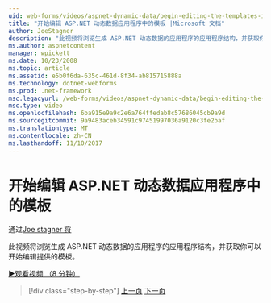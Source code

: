 ```yaml
---
uid: web-forms/videos/aspnet-dynamic-data/begin-editing-the-templates-in-aspnet-dynamic-data-applications
title: "开始编辑 ASP.NET 动态数据应用程序中的模板 |Microsoft 文档"
author: JoeStagner
description: "此视频将浏览生成 ASP.NET 动态数据的应用程序的应用程序结构，并获取你可以开始编辑提供的模板。"
ms.author: aspnetcontent
manager: wpickett
ms.date: 10/23/2008
ms.topic: article
ms.assetid: e5b0f6da-635c-461d-8f34-ab815715888a
ms.technology: dotnet-webforms
ms.prod: .net-framework
msc.legacyurl: /web-forms/videos/aspnet-dynamic-data/begin-editing-the-templates-in-aspnet-dynamic-data-applications
msc.type: video
ms.openlocfilehash: 6ba915e9a9c2e6a764ffedab8c57686045cb9a9d
ms.sourcegitcommit: 9a9483aceb34591c97451997036a9120c3fe2baf
ms.translationtype: MT
ms.contentlocale: zh-CN
ms.lasthandoff: 11/10/2017
---
```

<a name="begin-editing-the-templates-in-aspnet-dynamic-data-applications"></a>开始编辑 ASP.NET 动态数据应用程序中的模板
====================
通过[Joe stagner 将](https://github.com/JoeStagner)

此视频将浏览生成 ASP.NET 动态数据的应用程序的应用程序结构，并获取你可以开始编辑提供的模板。

[&#9654;观看视频 （8 分钟）](https://channel9.msdn.com/Blogs/ASP-NET-Site-Videos/begin-editing-the-templates-in-aspnet-dynamic-data-applications)

>[!div class="step-by-step"]
[上一页](getting-started-with-dynamic-data.md)
[下一页](begin-modifying-dynamic-data-applications-with-url-routing.md)
